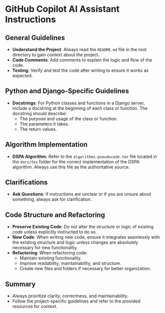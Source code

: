 # GitHub Copilot AI Assistant Instructions

## General Guidelines

- **Understand the Project**: Always read the `README.md` file in the root directory to gain context about the project.
- **Code Comments**: Add comments to explain the logic and flow of the code.
- **Testing**: Verify and test the code after writing to ensure it works as expected.

## Python and Django-Specific Guidelines

- **Docstrings**: For Python classes and functions in a Django server, include a docstring at the beginning of each class or function. The docstring should describe:
  - The purpose and usage of the class or function.
  - The parameters it takes.
  - The return values.

## Algorithm Implementation

- **DSPA Algorithm**: Refer to the `algorithms-pseudocode.tex` file located in the `docs/tex` folder for the correct implementation of the DSPA algorithm. Always use this file as the authoritative source.

## Clarifications

- **Ask Questions**: If instructions are unclear or if you are unsure about something, always ask for clarification.

## Code Structure and Refactoring

- **Preserve Existing Code**: Do not alter the structure or logic of existing code unless explicitly instructed to do so.
- **New Code**: When writing new code, ensure it integrates seamlessly with the existing structure and logic unless changes are absolutely necessary for new functionality.
- **Refactoring**: When refactoring code:
  - Maintain existing functionality.
  - Improve readability, maintainability, and structure.
  - Create new files and folders if necessary for better organization.

## Summary

- Always prioritize clarity, correctness, and maintainability.
- Follow the project-specific guidelines and refer to the provided resources for context.
